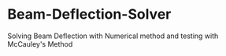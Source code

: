 # Beam-Deflection-Solver
Solving Beam Deflection with Numerical method and testing with McCauley's Method

